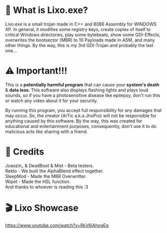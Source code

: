 # 🤔 What is Lixo.exe?
Lixo.exe is a small trojan made in C++ and 8086 Assembly for WINDOWS XP. In general, it modifies some registry keys, create copies of itself to critical Windows directories, play some bytebeats, show some GDI-Effects, overwrites the bootsector (MBR) to 10 Payloads made in ASM, and many other things. By the way, this is my 3rd GDI-Trojan and probably the last one...

# ⚠️ Important!!!
This is a <b>potentially harmful program</b> that can cause your <b>system's death</b> & <b>data loss</b>. This software also displays flashing lights and plays loud sounds, so if you have a photosensitive disease like epilepsy, don't run this or watch any video about it for your security.

By running this program, you accept full responsibility for any damages that may occur. So, the creator (ArTic a.k.a JhoPro) will not be responsible for anything caused by this software. By the way, this was created for educational and entertainment purposes, consequently, don't use it to do malicious acts like sharing with a friend.

# 🤝 Credits
Joaozin_ & DeadBoot & Mist - Beta testers. <br/>
Rekto - We built the AlphaBlend effect together. <br/>
SleepMod - Made the MBR Overwritter. <br/>
Wipet - Made the HSL function. <br/>
And thanks to whoever is reading this :3 <br/>

# 🎬 Lixo Showcase
https://www.youtube.com/watch?v=RkV6iAhogEg
